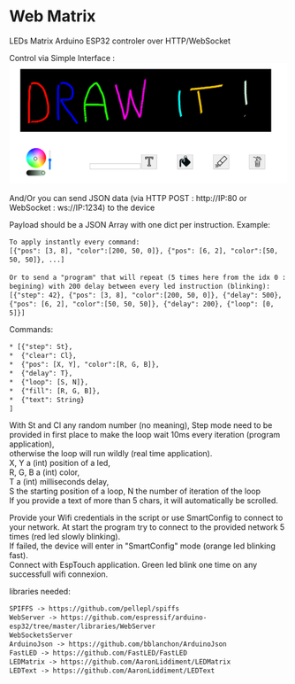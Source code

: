 # Web Matrix
LEDs Matrix Arduino ESP32 controler over HTTP/WebSocket

Control via Simple Interface :
![](imgs/img1.bmp)

And/Or you can send JSON data (via HTTP POST : http://IP:80 or WebSocket : ws://IP:1234) to the device

Payload should be a JSON Array with one dict per instruction.
Example:
```
To apply instantly every command:  
[{"pos": [3, 8], "color":[200, 50, 0]}, {"pos": [6, 2], "color":[50, 50, 50]}, ...]  
  
Or to send a "program" that will repeat (5 times here from the idx 0 : begining) with 200 delay between every led instruction (blinking):  
[{"step": 42}, {"pos": [3, 8], "color":[200, 50, 0]}, {"delay": 500}, {"pos": [6, 2], "color":[50, 50, 50]}, {"delay": 200}, {"loop": [0, 5]}]
```

Commands:  
```
* [{"step": St},
*  {"clear": Cl},
*  {"pos": [X, Y], "color":[R, G, B]},
*  {"delay": T},
*  {"loop": [S, N]},
*  {"fill": [R, G, B]},
*  {"text": String}
]
```
 
With St and Cl any random number (no meaning),
Step mode need to be provided in first place to make the loop wait 10ms every iteration (program application),  
otherwise the loop will run wildly (real time application).  
X, Y a (int) position of a led,  
R, G, B a (int) color,  
T a (int) milliseconds delay,  
S the starting position of a loop, N the number of iteration of the loop  
If you provide a text of more than 5 chars, it will automatically be scrolled.  

Provide your Wifi credentials in the script or use SmartConfig to connect to your network.
At start the program try to connect to the provided network 5 times (red led slowly blinking).  
If failed, the device will enter in "SmartConfig" mode (orange led blinking fast).  
Connect with EspTouch application.
Green led blink one time on any successfull wifi connexion.

libraries needed:
```
SPIFFS -> https://github.com/pellepl/spiffs
WebServer -> https://github.com/espressif/arduino-esp32/tree/master/libraries/WebServer
WebSocketsServer 
ArduinoJson -> https://github.com/bblanchon/ArduinoJson
FastLED -> https://github.com/FastLED/FastLED
LEDMatrix -> https://github.com/AaronLiddiment/LEDMatrix
LEDText -> https://github.com/AaronLiddiment/LEDText
```

